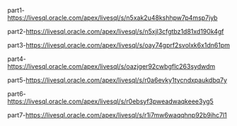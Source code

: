 part1-https://livesql.oracle.com/apex/livesql/s/n5xak2u48kshhpw7p4msp7jyb

part2-https://livesql.oracle.com/apex/livesql/s/n5xjl3cfgtbz1d81xd190k4gf

part3-https://livesql.oracle.com/apex/livesql/s/oay74gprf2svolxk6x1dn61pm

part4-https://livesql.oracle.com/apex/livesql/s/oazjger92cwbgflc263sydwdm

part5-https://livesql.oracle.com/apex/livesql/s/r0a6evky1tycndxpaukdbq7y

part6-https://livesql.oracle.com/apex/livesql/s/r0ebsyf3pweadwaqkeee3yg5

part7-https://livesql.oracle.com/apex/livesql/s/r1i7mw6waqqhnp92b9ihc7l1
